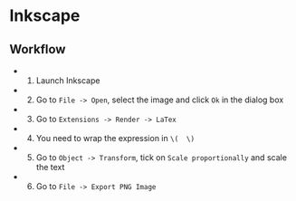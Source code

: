 # Inkscape

## Workflow
- 1. Launch Inkscape
- 2. Go to `File -> Open`, select the image and click `Ok` in the dialog box
- 3. Go to `Extensions -> Render -> LaTex`
- 4. You need to wrap the expression in `\(  \)`
- 5. Go to `Object -> Transform`, tick on `Scale proportionally` and scale the text
- 6. Go to `File -> Export PNG Image`
